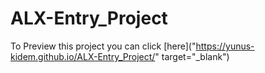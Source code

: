 # ALX-Entry_Project

To Preview this project you can click [here]("https://yunus-kidem.github.io/ALX-Entry_Project/" target="_blank") 
